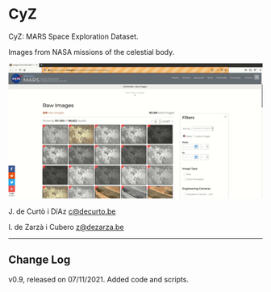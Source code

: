 # CyZ

CyZ: MARS Space Exploration Dataset.

Images from NASA missions of the celestial body.

![alt-text](https://github.com/decurtoidiaz/cyz/blob/main/perseverance_de_curto_and_de_zarza.gif)

J. de Curtò i DíAz c@decurto.be

I. de Zarzà i Cubero z@dezarza.be
	
--------------------------------------------------------
Change Log
--------------------------------------------------------
v0.9, released on 07/11/2021. Added code and scripts.

